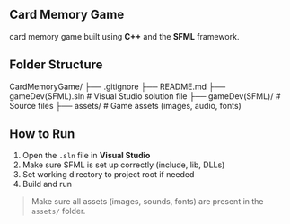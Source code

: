 ﻿## Card Memory Game

card memory game built using **C++** and the **SFML** framework.

## Folder Structure
CardMemoryGame/
├── .gitignore
├── README.md
├── gameDev(SFML).sln         # Visual Studio solution file
├── gameDev(SFML)/            # Source files
├── assets/                   # Game assets (images, audio, fonts)


## How to Run
1. Open the `.sln` file in **Visual Studio**
2. Make sure SFML is set up correctly (include, lib, DLLs)
3. Set working directory to project root if needed
4. Build and run

> Make sure all assets (images, sounds, fonts) are present in the `assets/` folder.

